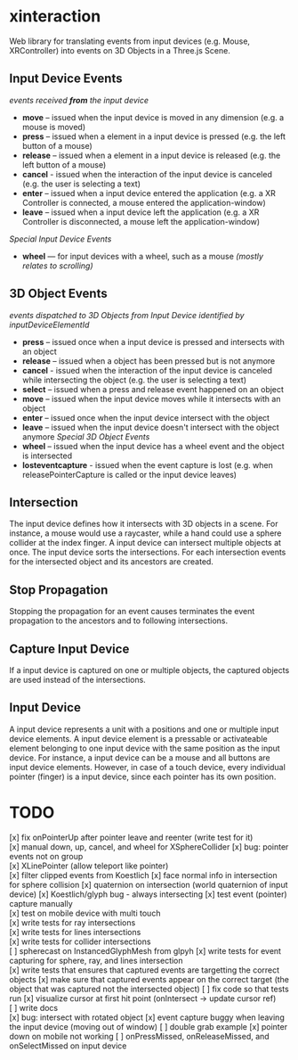 # xinteraction

Web library for translating events from input devices (e.g. Mouse, XRController) into events on 3D Objects in a Three.js Scene.

## Input Device Events

*events received **from** the input device*

* **move** – issued when the input device is moved in any dimension (e.g. a mouse is moved)
* **press** – issued when a element in a input device is pressed (e.g. the left button of a mouse)
* **release** – issued when a element in a input device is released (e.g. the left button of a mouse)
* **cancel** - issued when the interaction of the input device is canceled (e.g. the user is selecting a text)
* **enter** – issued when a input device entered the application (e.g. a XR Controller is connected, a mouse entered the application-window)
* **leave** – issued when a input device left the application (e.g. a XR Controller is disconnected, a mouse left the application-window)

*Special Input Device Events*

* **wheel** — for input devices with a wheel, such as a mouse  *(mostly relates to scrolling)*

## 3D Object Events

*events dispatched to 3D Objects from Input Device identified by inputDeviceElementId*

* **press** – issued once when a input device is pressed and intersects with an object
* **release** – issued when a object has been pressed but is not anymore
* **cancel** - issued when the interaction of the input device is canceled while intersecting the object (e.g. the user is selecting a text)
* **select** – issued when a press and release event happened on an object
* **move** – issued when the input device moves while it intersects with an object
* **enter** – issued once when the input device  intersect with the object
* **leave** – issued when the input device doesn't intersect with the object anymore
*Special 3D Object Events*
* **wheel** – issued when the input device has a wheel event and the object is intersected
* **losteventcapture** - issued when the event capture is lost (e.g. when releasePointerCapture is called or the input device leaves)

## Intersection

The input device defines how it intersects with 3D objects in a scene. For instance, a mouse would use a raycaster, while a hand could use a sphere collider at the index finger. A input device can intersect multiple objects at once. The input device sorts the intersections. For each intersection events for the intersected object and its ancestors are created.

## Stop Propagation

Stopping the propagation for an event causes terminates the event propagation to the ancestors and to following intersections.

## Capture Input Device

If a input device is captured on one or multiple objects, the captured objects are used instead of the intersections.


## Input Device

A input device represents a unit with a positions and one or multiple input device elements. A input device element is a pressable or activateable element belonging to one input device with the same position as the input device. For instance, a input device can be a mouse and all buttons are input device elements. However, in case of a touch device, every individual pointer (finger) is a input device, since each pointer has its own position.

# TODO

[x] fix onPointerUp after pointer leave and reenter (write test for it)  
[x] manual down, up, cancel, and wheel for XSphereCollider
[x] bug: pointer events not on group  
[x] XLinePointer (allow teleport like pointer)  
[x] filter clipped events from Koestlich
[x] face normal info in intersection for sphere collision
[x] quaternion on intersection (world quaternion of input device)
[x] Koestlich/glyph bug - always intersecting
[x] test event (pointer) capture manually  
[x] test on mobile device with multi touch  
[x] write tests for ray intersections  
[x] write tests for lines intersections  
[x] write tests for collider intersections  
[ ] spherecast on InstancedGlyphMesh from glpyh
[x] write tests for event capturing for sphere, ray, and lines intersection  
[x] write tests that ensures that captured events are targetting the correct objects
[x] make sure that captured events appear on the correct target (the object that was captured not the intersected object)
[ ] fix code so that tests run
[x] visualize cursor at first hit point (onIntersect -> update cursor ref)  
[ ] write docs  
[x] bug: intersect with rotated object
[x] event capture buggy when leaving the input device (moving out of window)
[ ] double grab example
[x] pointer down on mobile not working
[ ] onPressMissed, onReleaseMissed, and onSelectMissed on input device